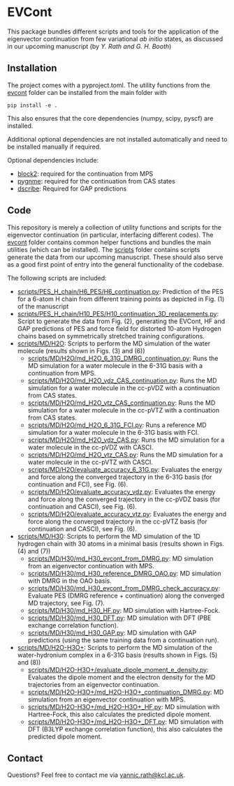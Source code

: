 # EVCont
This package bundles different scripts and tools for the application of the eigenvector continuation from few variational *ab initio* states, as discussed in our upcoming manuscript (by *Y. Rath and G. H. Booth*)



## Installation
The project comes with a pyproject.toml.
The utility functions from the [evcont]() folder can be installed from the main folder with

```
pip install -e .
```

This also ensures that the core dependencies (numpy, scipy, pyscf) are installed.

Additional optional dependencies are not installed automatically and need to be installed manually if required.

Optional dependencies include:
- [block2](https://github.com/block-hczhai/block2-preview): required for the continuation from MPS
- [pygnme](https://github.com/BoothGroup/pygnme/blob/master/README.md?plain=1): required for the continuation from CAS states
- [dscribe](https://github.com/SINGROUP/dscribe): Required for GAP predictions

## Code

This repository is merely a collection of utility functions and scripts for the eigenvector continuation (in particular, interfacing different codes).
The [evcont](./evcont) folder contains common helper functions and bundles the main utilities (which can be installed).
The [scripts](./scripts) folder contains scripts generate the data from our upcoming manuscript.
These should also serve as a good first point of entry into the general functionality of the codebase.

The following scripts are included:
 - [scripts/PES_H_chain/H6_PES/H6_continuation.py](): Prediction of the PES for a 6-atom H chain from different training points as depicted in Fig. (1) of the manuscript
 - [scripts/PES_H_chain/H10_PES/H10_continuation_3D_replacements.py](): Script to generate the data from Fig. (2), generating the EVCont, HF and GAP predictions of PES and force field for distorted 10-atom Hydrogen chains based on symmetrically stretched training configurations.
 - [scripts/MD/H2O](): Scripts to perform the MD simulation of the water molecule (results shown in Figs. (3) and (6))
    - [scripts/MD/H2O/md_H2O_6_31G_DMRG_continuation.py](): Runs the MD simulation for a water molecule in the 6-31G basis with a continuation from MPS.
    - [scripts/MD/H2O/md_H2O_vdz_CAS_continuation.py](): Runs the MD simulation for a water molecule in the cc-pVDZ with a continuation from CAS states.
    - [scripts/MD/H2O/md_H2O_vtz_CAS_continuation.py](): Runs the MD simulation for a water molecule in the cc-pVTZ with a continuation from CAS states.
    - [scripts/MD/H2O/md_H2O_6_31G_FCI.py](): Runs a reference MD simulation for a water molecule in the 6-31G basis with FCI.
    - [scripts/MD/H2O/md_H2O_vdz_CAS.py](): Runs the MD simulation for a water molecule in the cc-pVDZ with CASCI.
    - [scripts/MD/H2O/md_H2O_vtz_CAS.py](): Runs the MD simulation for a water molecule in the cc-pVTZ with CASCI.
    - [scripts/MD/H2O/evaluate_accuracy_6_31G.py](): Evaluates the energy and force along the converged trajectory in the 6-31G basis (for continuation and FCI), see Fig. (6).
    - [scripts/MD/H2O/evaluate_accuracy_vdz.py](): Evaluates the energy and force along the converged trajectory in the cc-pVDZ basis (for continuation and CASCI), see Fig. (6).
    - [scripts/MD/H2O/evaluate_accuracy_vtz.py](): Evaluates the energy and force along the converged trajectory in the cc-pVTZ basis (for continuation and CASCI), see Fig. (6).
 - [scripts/MD/H30](): Scripts to perform the MD simulation of the 1D hydrogen chain with 30 atoms in a minimal basis (results shown in Figs. (4) and (7))
    - [scripts/MD/H30/md_H30_evcont_from_DMRG.py](): MD simulation from an eigenvector continuation with MPS.
    - [scripts/MD/H30/md_H30_reference_DMRG_OAO.py](): MD simulation with DMRG in the OAO basis.
    - [scripts/MD/H30/md_H30_evcont_from_DMRG_check_accuracy.py](): Evaluate PES (DMRG reference + continuation) along the converged MD trajectory, see Fig. (7).
    - [scripts/MD/H30/md_H30_HF.py](): MD simulation with Hartree-Fock.
    - [scripts/MD/H30/md_H30_DFT.py](): MD simulation with DFT (PBE exchange correlation function).
    - [scripts/MD/H30/md_H30_GAP.py](): MD simulation with GAP predictions (using the same training data from a continuation run).
 - [scripts/MD/H2O-H3O+](): Scripts to perform the MD simulation of the water-hydronium complex in a 6-31G basis (results shown in Figs. (5) and (8))
    - [scripts/MD/H2O-H3O+/evaluate_dipole_moment_e_density.py](): Evaluates the dipole moment and the electron density for the MD trajectories from an eigenvector continuation.
    - [scripts/MD/H2O-H3O+/md_H2O-H3O+_continuation_DMRG.py](): MD simulation from an eigenvector continuation with MPS.
    - [scripts/MD/H2O-H3O+/md_H2O-H3O+_HF.py](): MD simulation with Hartree-Fock, this also calculates the predicted dipole moment.
    - [scripts/MD/H2O-H3O+/md_H2O-H3O+_DFT.py](): MD simulation with DFT (B3LYP exchange correlation function), this also calculates the predicted dipole moment.


## Contact
Questions? Feel free to contact me via [yannic.rath@kcl.ac.uk](mailto:yannic.rath@kcl.ac.uk).
